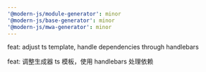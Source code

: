 ```yaml
---
'@modern-js/module-generator': minor
'@modern-js/base-generator': minor
'@modern-js/mwa-generator': minor
---
```


feat: adjust ts template, handle dependencies through handlebars

feat: 调整生成器 ts 模板，使用 handlebars 处理依赖
